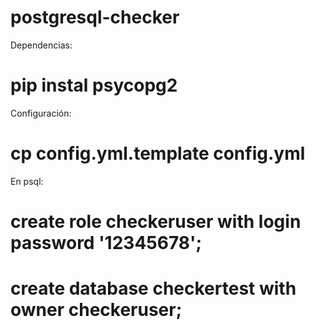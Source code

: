 postgresql-checker
==================

Dependencias: 
# pip instal psycopg2

Configuración:
# cp config.yml.template config.yml

En psql:
# create role checkeruser with login password '12345678';
# create database checkertest with owner checkeruser;
